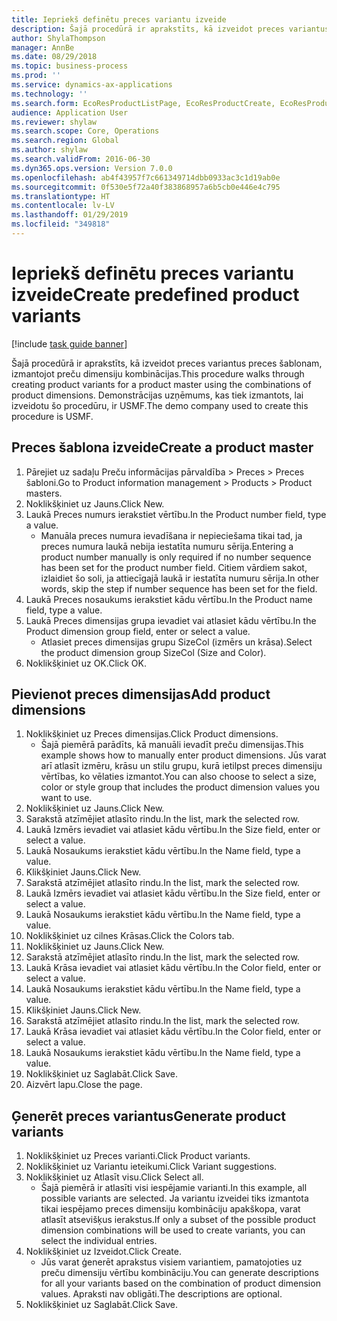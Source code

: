 ```yaml
---
title: Iepriekš definētu preces variantu izveide
description: Šajā procedūrā ir aprakstīts, kā izveidot preces variantus preces šablonam, izmantojot preču dimensiju kombinācijas.
author: ShylaThompson
manager: AnnBe
ms.date: 08/29/2018
ms.topic: business-process
ms.prod: ''
ms.service: dynamics-ax-applications
ms.technology: ''
ms.search.form: EcoResProductListPage, EcoResProductCreate, EcoResProductDetails, EcoResProductMasterDimension, EcoResProductVariants, EcoResProductVariantSuggestions
audience: Application User
ms.reviewer: shylaw
ms.search.scope: Core, Operations
ms.search.region: Global
ms.author: shylaw
ms.search.validFrom: 2016-06-30
ms.dyn365.ops.version: Version 7.0.0
ms.openlocfilehash: ab4f43957f7c661349714dbb0933ac3c1d19ab0e
ms.sourcegitcommit: 0f530e5f72a40f383868957a6b5cb0e446e4c795
ms.translationtype: HT
ms.contentlocale: lv-LV
ms.lasthandoff: 01/29/2019
ms.locfileid: "349818"
---
```

# <a name="create-predefined-product-variants"></a><span data-ttu-id="25b21-103">Iepriekš definētu preces variantu izveide</span><span class="sxs-lookup"><span data-stu-id="25b21-103">Create predefined product variants</span></span>

[!include [task guide banner](../../includes/task-guide-banner.md)]

<span data-ttu-id="25b21-104">Šajā procedūrā ir aprakstīts, kā izveidot preces variantus preces šablonam, izmantojot preču dimensiju kombinācijas.</span><span class="sxs-lookup"><span data-stu-id="25b21-104">This procedure walks through creating product variants for a product master using the combinations of product dimensions.</span></span> <span data-ttu-id="25b21-105">Demonstrācijas uzņēmums, kas tiek izmantots, lai izveidotu šo procedūru, ir USMF.</span><span class="sxs-lookup"><span data-stu-id="25b21-105">The demo company used to create this procedure is USMF.</span></span>


## <a name="create-a-product-master"></a><span data-ttu-id="25b21-106">Preces šablona izveide</span><span class="sxs-lookup"><span data-stu-id="25b21-106">Create a product master</span></span>
1. <span data-ttu-id="25b21-107">Pārejiet uz sadaļu Preču informācijas pārvaldība > Preces > Preces šabloni.</span><span class="sxs-lookup"><span data-stu-id="25b21-107">Go to Product information management > Products > Product masters.</span></span>
2. <span data-ttu-id="25b21-108">Noklikšķiniet uz Jauns.</span><span class="sxs-lookup"><span data-stu-id="25b21-108">Click New.</span></span>
3. <span data-ttu-id="25b21-109">Laukā Preces numurs ierakstiet vērtību.</span><span class="sxs-lookup"><span data-stu-id="25b21-109">In the Product number field, type a value.</span></span>
    * <span data-ttu-id="25b21-110">Manuāla preces numura ievadīšana ir nepieciešama tikai tad, ja preces numura laukā nebija iestatīta numuru sērija.</span><span class="sxs-lookup"><span data-stu-id="25b21-110">Entering a product number manually is only required if no number sequence has been set for the product number field.</span></span> <span data-ttu-id="25b21-111">Citiem vārdiem sakot, izlaidiet šo soli, ja attiecīgajā laukā ir iestatīta numuru sērija.</span><span class="sxs-lookup"><span data-stu-id="25b21-111">In other words, skip the step if number sequence has been set for the field.</span></span>  
4. <span data-ttu-id="25b21-112">Laukā Preces nosaukums ierakstiet kādu vērtību.</span><span class="sxs-lookup"><span data-stu-id="25b21-112">In the Product name field, type a value.</span></span>
5. <span data-ttu-id="25b21-113">Laukā Preces dimensijas grupa ievadiet vai atlasiet kādu vērtību.</span><span class="sxs-lookup"><span data-stu-id="25b21-113">In the Product dimension group field, enter or select a value.</span></span>
    * <span data-ttu-id="25b21-114">Atlasiet preces dimensijas grupu SizeCol (izmērs un krāsa).</span><span class="sxs-lookup"><span data-stu-id="25b21-114">Select the product dimension group SizeCol (Size and Color).</span></span>  
6. <span data-ttu-id="25b21-115">Noklikšķiniet uz OK.</span><span class="sxs-lookup"><span data-stu-id="25b21-115">Click OK.</span></span>

## <a name="add-product-dimensions"></a><span data-ttu-id="25b21-116">Pievienot preces dimensijas</span><span class="sxs-lookup"><span data-stu-id="25b21-116">Add product dimensions</span></span>
1. <span data-ttu-id="25b21-117">Noklikšķiniet uz Preces dimensijas.</span><span class="sxs-lookup"><span data-stu-id="25b21-117">Click Product dimensions.</span></span>
    * <span data-ttu-id="25b21-118">Šajā piemērā parādīts, kā manuāli ievadīt preču dimensijas.</span><span class="sxs-lookup"><span data-stu-id="25b21-118">This example shows how to manually enter product dimensions.</span></span> <span data-ttu-id="25b21-119">Jūs varat arī atlasīt izmēru, krāsu un stilu grupu, kurā ietilpst preces dimensiju vērtības, ko vēlaties izmantot.</span><span class="sxs-lookup"><span data-stu-id="25b21-119">You can also choose to select a size, color or style group that includes the product dimension values you want to use.</span></span>  
2. <span data-ttu-id="25b21-120">Noklikšķiniet uz Jauns.</span><span class="sxs-lookup"><span data-stu-id="25b21-120">Click New.</span></span>
3. <span data-ttu-id="25b21-121">Sarakstā atzīmējiet atlasīto rindu.</span><span class="sxs-lookup"><span data-stu-id="25b21-121">In the list, mark the selected row.</span></span>
4. <span data-ttu-id="25b21-122">Laukā Izmērs ievadiet vai atlasiet kādu vērtību.</span><span class="sxs-lookup"><span data-stu-id="25b21-122">In the Size field, enter or select a value.</span></span>
5. <span data-ttu-id="25b21-123">Laukā Nosaukums ierakstiet kādu vērtību.</span><span class="sxs-lookup"><span data-stu-id="25b21-123">In the Name field, type a value.</span></span>
6. <span data-ttu-id="25b21-124">Klikšķiniet Jauns.</span><span class="sxs-lookup"><span data-stu-id="25b21-124">Click New.</span></span>
7. <span data-ttu-id="25b21-125">Sarakstā atzīmējiet atlasīto rindu.</span><span class="sxs-lookup"><span data-stu-id="25b21-125">In the list, mark the selected row.</span></span>
8. <span data-ttu-id="25b21-126">Laukā Izmērs ievadiet vai atlasiet kādu vērtību.</span><span class="sxs-lookup"><span data-stu-id="25b21-126">In the Size field, enter or select a value.</span></span>
9. <span data-ttu-id="25b21-127">Laukā Nosaukums ierakstiet kādu vērtību.</span><span class="sxs-lookup"><span data-stu-id="25b21-127">In the Name field, type a value.</span></span>
10. <span data-ttu-id="25b21-128">Noklikšķiniet uz cilnes Krāsas.</span><span class="sxs-lookup"><span data-stu-id="25b21-128">Click the Colors tab.</span></span>
11. <span data-ttu-id="25b21-129">Noklikšķiniet uz Jauns.</span><span class="sxs-lookup"><span data-stu-id="25b21-129">Click New.</span></span>
12. <span data-ttu-id="25b21-130">Sarakstā atzīmējiet atlasīto rindu.</span><span class="sxs-lookup"><span data-stu-id="25b21-130">In the list, mark the selected row.</span></span>
13. <span data-ttu-id="25b21-131">Laukā Krāsa ievadiet vai atlasiet kādu vērtību.</span><span class="sxs-lookup"><span data-stu-id="25b21-131">In the Color field, enter or select a value.</span></span>
14. <span data-ttu-id="25b21-132">Laukā Nosaukums ierakstiet kādu vērtību.</span><span class="sxs-lookup"><span data-stu-id="25b21-132">In the Name field, type a value.</span></span>
15. <span data-ttu-id="25b21-133">Klikšķiniet Jauns.</span><span class="sxs-lookup"><span data-stu-id="25b21-133">Click New.</span></span>
16. <span data-ttu-id="25b21-134">Sarakstā atzīmējiet atlasīto rindu.</span><span class="sxs-lookup"><span data-stu-id="25b21-134">In the list, mark the selected row.</span></span>
17. <span data-ttu-id="25b21-135">Laukā Krāsa ievadiet vai atlasiet kādu vērtību.</span><span class="sxs-lookup"><span data-stu-id="25b21-135">In the Color field, enter or select a value.</span></span>
18. <span data-ttu-id="25b21-136">Laukā Nosaukums ierakstiet kādu vērtību.</span><span class="sxs-lookup"><span data-stu-id="25b21-136">In the Name field, type a value.</span></span>
19. <span data-ttu-id="25b21-137">Noklikšķiniet uz Saglabāt.</span><span class="sxs-lookup"><span data-stu-id="25b21-137">Click Save.</span></span>
20. <span data-ttu-id="25b21-138">Aizvērt lapu.</span><span class="sxs-lookup"><span data-stu-id="25b21-138">Close the page.</span></span>

## <a name="generate-product-variants"></a><span data-ttu-id="25b21-139">Ģenerēt preces variantus</span><span class="sxs-lookup"><span data-stu-id="25b21-139">Generate product variants</span></span>
1. <span data-ttu-id="25b21-140">Noklikšķiniet uz Preces varianti.</span><span class="sxs-lookup"><span data-stu-id="25b21-140">Click Product variants.</span></span>
2. <span data-ttu-id="25b21-141">Noklikšķiniet uz Variantu ieteikumi.</span><span class="sxs-lookup"><span data-stu-id="25b21-141">Click Variant suggestions.</span></span>
3. <span data-ttu-id="25b21-142">Noklikšķiniet uz Atlasīt visu.</span><span class="sxs-lookup"><span data-stu-id="25b21-142">Click Select all.</span></span>
    * <span data-ttu-id="25b21-143">Šajā piemērā ir atlasīti visi iespējamie varianti.</span><span class="sxs-lookup"><span data-stu-id="25b21-143">In this example, all possible variants are selected.</span></span> <span data-ttu-id="25b21-144">Ja variantu izveidei tiks izmantota tikai iespējamo preces dimensiju kombināciju apakškopa, varat atlasīt atsevišķus ierakstus.</span><span class="sxs-lookup"><span data-stu-id="25b21-144">If only a subset of the possible product dimension combinations will be used to create variants, you can select the individual entries.</span></span>  
4. <span data-ttu-id="25b21-145">Noklikšķiniet uz Izveidot.</span><span class="sxs-lookup"><span data-stu-id="25b21-145">Click Create.</span></span>
    * <span data-ttu-id="25b21-146">Jūs varat ģenerēt aprakstus visiem variantiem, pamatojoties uz preču dimensiju vērtību kombināciju.</span><span class="sxs-lookup"><span data-stu-id="25b21-146">You can generate descriptions for all your variants based on the combination of product dimension values.</span></span> <span data-ttu-id="25b21-147">Apraksti nav obligāti.</span><span class="sxs-lookup"><span data-stu-id="25b21-147">The descriptions are optional.</span></span>  
5. <span data-ttu-id="25b21-148">Noklikšķiniet uz Saglabāt.</span><span class="sxs-lookup"><span data-stu-id="25b21-148">Click Save.</span></span>

